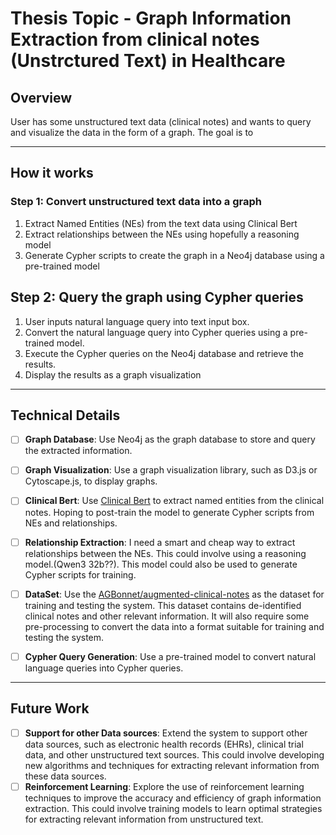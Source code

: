 # Thesis Topic - Graph Information Extraction from clinical notes (Unstrctured Text) in Healthcare

## Overview

User has some unstructured text data (clinical notes) and wants to query and visualize the data in the form of a graph. The goal is to

---

## How it works

### Step 1: Convert unstructured text data into a graph

1. Extract Named Entities (NEs) from the text data using Clinical Bert
2. Extract relationships between the NEs using hopefully a reasoning model
3. Generate Cypher scripts to create the graph in a Neo4j database using a pre-trained model

## Step 2: Query the graph using Cypher queries

1. User inputs natural language query into text input box.
2. Convert the natural language query into Cypher queries using a pre-trained model.
3. Execute the Cypher queries on the Neo4j database and retrieve the results.
4. Display the results as a graph visualization

---

## Technical Details

- [ ] **Graph Database**: Use Neo4j as the graph database to store and query the extracted information.

- [ ] **Graph Visualization**: Use a graph visualization library, such as D3.js or Cytoscape.js, to display graphs.

- [ ] **Clinical Bert**: Use [Clinical Bert](https://huggingface.co/medicalai/ClinicalBERT) to extract named entities from the clinical notes. Hoping to post-train the model to generate Cypher scripts from NEs and relationships.

- [ ] **Relationship Extraction**: I need a smart and cheap way to extract relationships between the NEs. This could involve using a reasoning model.(Qwen3 32b??). This model could also be used to generate Cypher scripts for training.

- [ ] **DataSet**: Use the [AGBonnet/augmented-clinical-notes](https://huggingface.co/datasets/AGBonnet/augmented-clinical-notes) as the dataset for training and testing the system. This dataset contains de-identified clinical notes and other relevant information. It will also require some pre-processing to convert the data into a format suitable for training and testing the system.

- [ ] **Cypher Query Generation**: Use a pre-trained model to convert natural language queries into Cypher queries.

---

## Future Work

- [ ] **Support for other Data sources**: Extend the system to support other data sources, such as electronic health records (EHRs), clinical trial data, and other unstructured text sources. This could involve developing new algorithms and techniques for extracting relevant information from these data sources.
- [ ] **Reinforcement Learning**: Explore the use of reinforcement learning techniques to improve the accuracy and efficiency of graph information extraction. This could involve training models to learn optimal strategies for extracting relevant information from unstructured text.